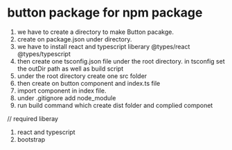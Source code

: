 # button package for npm package
 1. we have to create a directory to make Button pacakge.
 2. create on package.json under directory.
 3. we have to install react and typescript liberary 
 @types/react @types/typescript
 4. then create one tsconfig.json file under the root directory.
    in tsconfig set the outDir path as well as build script 
 5.  under the root directory create one src folder
 6.  then create on button component and index.ts file
 7. import component in index file.
 8.  under .gitignore add node_module 
 9.  run build command which create dist folder and complied componet

 // required liberay
  1. react and typescript
  2. bootstrap 
